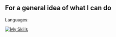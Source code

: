 ## For a general idea of what I can do

Languages:

[![My Skills](https://skillicons.dev/icons?i=py,cpp&perline=3)](https://skillicons.dev)
